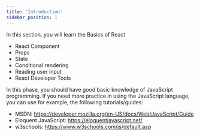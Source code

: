 ```yaml
---
title: 'Introduction'
sidebar_position: 1
---
```

In this section, you will learn the Basics of React
- React Component
- Props
- State
- Conditional rendering
- Reading user input
- React Developer Tools

In this phase, you should have good basic knowledge of JavaScript programming. If you need more practice in using the JavaScript language, you can use for example, the following tutorials/guides:
- MSDN: https://developer.mozilla.org/en-US/docs/Web/JavaScript/Guide
- Eloquent JavaScript: https://eloquentjavascript.net/
- w3schools: https://www.w3schools.com/js/default.asp

